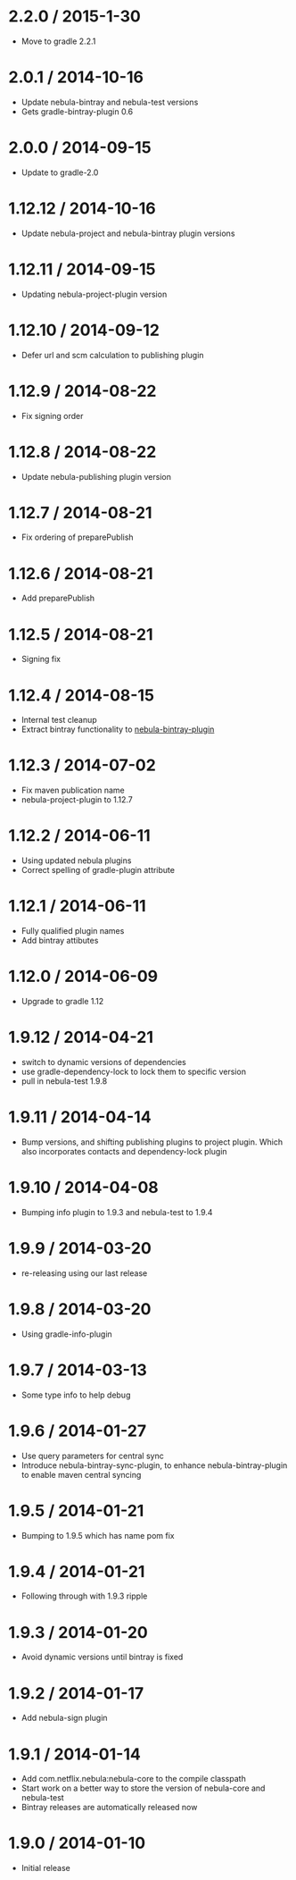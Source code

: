 2.2.0 / 2015-1-30
===================

* Move to gradle 2.2.1

2.0.1 / 2014-10-16
==================

* Update nebula-bintray and nebula-test versions
* Gets gradle-bintray-plugin 0.6

2.0.0 / 2014-09-15
==================

* Update to gradle-2.0

1.12.12 / 2014-10-16
====================

* Update nebula-project and nebula-bintray plugin versions

1.12.11 / 2014-09-15
====================

* Updating nebula-project-plugin version

1.12.10 / 2014-09-12
====================

* Defer url and scm calculation to publishing plugin

1.12.9 / 2014-08-22
===================

* Fix signing order

1.12.8 / 2014-08-22
===================

* Update nebula-publishing plugin version

1.12.7 / 2014-08-21
===================

* Fix ordering of preparePublish

1.12.6 / 2014-08-21
===================

* Add preparePublish

1.12.5 / 2014-08-21
===================

* Signing fix

1.12.4 / 2014-08-15
===================

* Internal test cleanup
* Extract bintray functionality to [nebula-bintray-plugin](https://github.com/nebula-plugins/nebula-bintray-plugin)

1.12.3 / 2014-07-02
===================

* Fix maven publication name
* nebula-project-plugin to 1.12.7

1.12.2 / 2014-06-11
===================

* Using updated nebula plugins
* Correct spelling of gradle-plugin attribute

1.12.1 / 2014-06-11
===================

* Fully qualified plugin names
* Add bintray attibutes

1.12.0 / 2014-06-09
===================

* Upgrade to gradle 1.12

1.9.12 / 2014-04-21
===================

* switch to dynamic versions of dependencies
* use gradle-dependency-lock to lock them to specific version
* pull in nebula-test 1.9.8

1.9.11 / 2014-04-14
===================

* Bump versions, and shifting publishing plugins to project plugin. Which also incorporates contacts and dependency-lock plugin

1.9.10 / 2014-04-08
===================

* Bumping info plugin to 1.9.3 and nebula-test to 1.9.4

1.9.9 / 2014-03-20
==================

* re-releasing using our last release

1.9.8 / 2014-03-20
==================

* Using gradle-info-plugin

1.9.7 / 2014-03-13
==================

* Some type info to help debug

1.9.6 / 2014-01-27
==================

* Use query parameters for central sync
* Introduce nebula-bintray-sync-plugin, to enhance nebula-bintray-plugin to enable maven central syncing

1.9.5 / 2014-01-21
==================

* Bumping to 1.9.5 which has name pom fix

1.9.4 / 2014-01-21
==================

* Following through with 1.9.3 ripple

1.9.3 / 2014-01-20
==================

* Avoid dynamic versions until bintray is fixed

1.9.2 / 2014-01-17
=================

* Add nebula-sign plugin

1.9.1 / 2014-01-14
=================

* Add com.netflix.nebula:nebula-core to the compile classpath
* Start work on a better way to store the version of nebula-core and nebula-test
* Bintray releases are automatically released now

1.9.0 / 2014-01-10
=================

* Initial release
